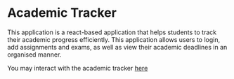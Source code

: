 # Academic Tracker
This application is a react-based application that helps students to track their academic progress efficiently. This application allows users to login, add assignments and exams, as well as view their academic deadlines in an organised manner. 

You may interact with the academic tracker [here](https://academictracker-whloh.netlify.app/)
